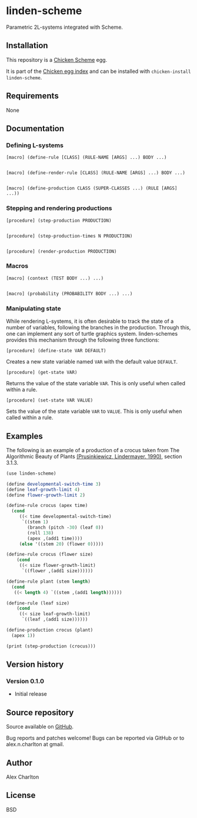 # linden-scheme
Parametric 2L-systems integrated with Scheme. 

## Installation
This repository is a [Chicken Scheme](http://call-cc.org/) egg.

It is part of the [Chicken egg index](http://wiki.call-cc.org/chicken-projects/egg-index-4.html) and can be installed with `chicken-install linden-scheme`.

## Requirements
None

## Documentation
### Defining L-systems
    [macro] (define-rule [CLASS] (RULE-NAME [ARGS] ...) BODY ...)


    [macro] (define-render-rule [CLASS] (RULE-NAME [ARGS] ...) BODY ...)


    [macro] (define-production CLASS (SUPER-CLASSES ...) (RULE [ARGS] ...))


### Stepping and rendering productions
    [procedure] (step-production PRODUCTION)


    [procedure] (step-production-times N PRODUCTION)


    [procedure] (render-production PRODUCTION)


### Macros
    [macro] (context (TEST BODY ...) ...)


    [macro] (probability (PROBABILITY BODY ...) ...)


### Manipulating state
While rendering L-systems, it is often desirable to track the state of a number of variables, following the branches in the production. Through this, one can implement any sort of turtle graphics system. linden-schemes provides this mechanism through the following three functions:

    [procedure] (define-state VAR DEFAULT)

Creates a new state variable named `VAR` with the default value `DEFAULT`.

    [procedure] (get-state VAR)

Returns the value of the state variable `VAR`. This is only useful when called within a rule.

    [procedure] (set-state VAR VALUE)

Sets the value of the state variable `VAR` to `VALUE`. This is only useful when called within a rule.


## Examples
The following is an example of a production of a crocus taken from The Algorithmic Beauty of Plants [(Prusinkiewicz, Lindermayer. 1990)](http://algorithmicbotany.org/papers/abop/abop.pdf), section 3.1.3.

``` scheme
(use linden-scheme)

(define developmental-switch-time 3)
(define leaf-growth-limit 4)
(define flower-growth-limit 2)

(define-rule crocus (apex time)
  (cond
     ((< time developmental-switch-time)
      `((stem 1)
        (branch (pitch -30) (leaf 0))
        (roll 138)
        (apex ,(add1 time))))
     (else '((stem 20) (flower 0)))))

(define-rule crocus (flower size)
    (cond
     ((< size flower-growth-limit)
      `((flower ,(add1 size))))))

(define-rule plant (stem length)
  (cond
   ((< length 4) `((stem ,(add1 length))))))

(define-rule (leaf size)
    (cond
     ((< size leaf-growth-limit)
      `((leaf ,(add1 size))))))

(define-production crocus (plant)
  (apex 1))

(print (step-production (crocus)))
```

## Version history
### Version 0.1.0
* Initial release

## Source repository
Source available on [GitHub](https://github.com/AlexCharlton/linden-scheme).

Bug reports and patches welcome! Bugs can be reported via GitHub or to alex.n.charlton at gmail.

## Author
Alex Charlton

## License
BSD
